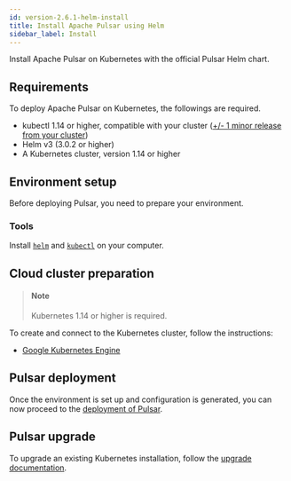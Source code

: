```yaml
---
id: version-2.6.1-helm-install
title: Install Apache Pulsar using Helm
sidebar_label: Install 
---
```


Install Apache Pulsar on Kubernetes with the official Pulsar Helm chart.

## Requirements

To deploy Apache Pulsar on Kubernetes, the followings are required.

- kubectl 1.14 or higher, compatible with your cluster ([+/- 1 minor release from your cluster](https://kubernetes.io/docs/tasks/tools/install-kubectl/#before-you-begin))
- Helm v3 (3.0.2 or higher)
- A Kubernetes cluster, version 1.14 or higher

## Environment setup

Before deploying Pulsar, you need to prepare your environment.

### Tools

Install [`helm`](helm-tools.md) and [`kubectl`](helm-tools.md) on your computer.

## Cloud cluster preparation

> #### Note 
> Kubernetes 1.14 or higher is required.

To create and connect to the Kubernetes cluster, follow the instructions:

- [Google Kubernetes Engine](helm-prepare.md#google-kubernetes-engine)

## Pulsar deployment

Once the environment is set up and configuration is generated, you can now proceed to the [deployment of Pulsar](helm-deploy.md).

## Pulsar upgrade

To upgrade an existing Kubernetes installation, follow the [upgrade documentation](helm-upgrade.md).
